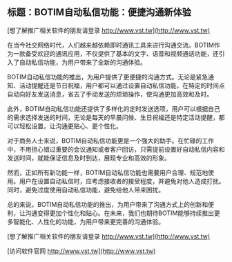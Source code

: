 ## **标题：BOTIM自动私信功能：便捷沟通新体验**

[想了解推广相关软件的朋友请登录 http://www.vst.tw](http://www.vst.tw)

在当今社交网络时代，人们越来越依赖即时通讯工具来进行沟通交流。BOTIM作为一款备受欢迎的通讯应用，不仅提供了基本的文字、语音和视频通话功能，还引入了自动私信功能，为用户带来了全新的沟通体验。

BOTIM自动私信功能的推出，为用户提供了更便捷的沟通方式。无论是紧急通知、活动提醒还是节日祝福，用户都可以通过设置自动私信功能，在特定的时间点自动向好友发送消息，省去了手动发送的烦琐操作，使沟通更加高效和及时。

此外，BOTIM自动私信功能还提供了多样化的定时发送选项，用户可以根据自己的需求选择发送的时间，无论是每天的早晨问候、生日祝福还是特定活动提醒，都可以轻松设置，让沟通更贴心、更个性化。

对于商务人士来说，BOTIM自动私信功能更是一个强大的助手。在忙碌的工作中，不用担心错过重要的会议通知或者客户回访，只需提前设置好自动私信内容和发送时间，就能保证信息及时到达，展现专业和高效的形象。

然而，正如所有新功能一样，BOTIM自动私信功能也需要用户合理、规范地使用。用户在设置自动私信时，应考虑接收者的接受程度，并避免对他人造成打扰。同时，避免过度使用自动私信功能，避免给他人带来困扰。

总的来说，BOTIM自动私信功能的推出，为用户带来了沟通方式上的创新和便利，让沟通变得更加个性化和贴心。在未来，我们也期待BOTIM能够持续推出更多智能化、人性化的功能，为用户带来更完善的沟通体验。

[想了解推广相关软件的朋友请登录 http://www.vst.tw](http://www.vst.tw)


[访问软件官网 http://www.vst.tw](http://www.vst.tw)
